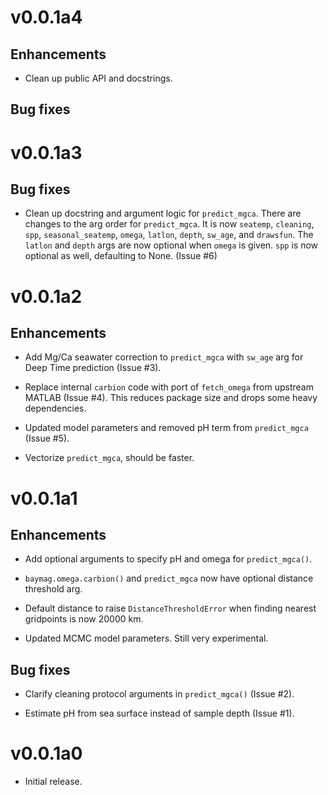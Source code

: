 # v0.0.1a4

## Enhancements

* Clean up public API and docstrings.

## Bug fixes


# v0.0.1a3

## Bug fixes

* Clean up docstring and argument logic for `predict_mgca`. There are changes to the arg order for `predict_mgca`. It is now `seatemp`, `cleaning`, `spp`, `seasonal_seatemp`, `omega`, `latlon`, `depth`, `sw_age`, and `drawsfun`. The `latlon` and `depth` args are now optional when `omega` is given. `spp` is now optional as well, defaulting to None. (Issue #6)


# v0.0.1a2

## Enhancements

* Add Mg/Ca seawater correction to `predict_mgca` with `sw_age` arg for Deep Time prediction (Issue #3).

* Replace internal `carbion` code with port of `fetch_omega` from upstream MATLAB (Issue #4). 
This reduces package size and drops some heavy dependencies.

* Updated model parameters and removed pH term from `predict_mgca` (Issue #5).

* Vectorize `predict_mgca`, should be faster.


# v0.0.1a1

## Enhancements

* Add optional arguments to specify pH and omega for `predict_mgca()`.

* `baymag.omega.carbion()` and `predict_mgca` now have optional distance threshold arg.

* Default distance to raise `DistanceThresholdError` when finding nearest gridpoints is now 20000 km.

* Updated MCMC model parameters. Still very experimental.

## Bug fixes

* Clarify cleaning protocol arguments in `predict_mgca()` (Issue #2).

* Estimate pH from sea surface instead of sample depth (Issue #1).


# v0.0.1a0

* Initial release.